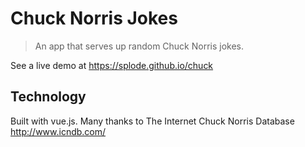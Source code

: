# Chuck Norris Jokes

> An app that serves up random Chuck Norris jokes.

See a live demo at https://splode.github.io/chuck

## Technology

Built with vue.js. Many thanks to The Internet Chuck Norris Database http://www.icndb.com/
